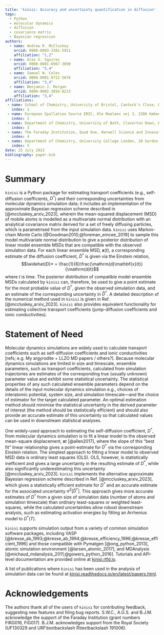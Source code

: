 ```yaml
---
title: 'kinisi: Accuracy and uncertainty quantification in diffusion'
tags:
  - Python
  - molecular dynamics
  - diffusion
  - covariance matrix
  - Bayesian regression
authors:
  - name: Andrew R. McCluskey
    orcid: 0000-0003-3381-5911
    affiliation: "1,2"
  - name: Alex G. Squires
    orcid: 0000-0001-6967-3690
    affiliation: "5,4"
  - name: Samuel W. Coles
    orcid: 0000-0001-9722-5676
    affiliation: "3,4"
  - name: Benjamin J. Morgan
    orcid: 0000-0002-3056-8233
    affiliation: "3,4"
affiliations:
 - name: School of Chemistry, University of Bristol, Cantock's Close, Bristol, BS8 1TS, UK
   index: 1
 - name: European Spallation Source ERIC, Ole Maaløes vej 3, 2200 København N, DK
   index: 2
 - name: Department of Chemistry, University of Bath, Claverton Down, Bath, BA2 7AY, UK
   index: 3
 - name: The Faraday Institution, Quad One, Harwell Science and Innovation Campus, Didcot, OX11 0RA, UK
   index: 4
 - name: Department of Chemistry, University College London, 20 Gordon Street, London WC1H 0AJ, UK
   index: 5
date: 25 July 2023
bibliography: paper.bib
---
```


# Summary
`kinisi` is a Python package for estimating transport coefficients (e.g., self-diffusion coefficients, $D^*$) and their corresponding uncertainties from molecular dynamics simulation data; it includes an implementation of the approximate Bayesian regression scheme described in [@mccluskey_arxiv_2023], wherein the mean-squared displacement (MSD) of mobile atoms is modelled as a multivariate normal distribution with an analytical covariance matrix derived for a set of freely diffusing particles, which is parametrised from the input simulation data.
`kinisi` uses Markov-chain Monte Carlo [@Goodman2010;@foreman_emcee_2019] to sample this model multivariate normal distribution to give a posterior distribution of linear model ensemble MSDs that are compatible with the observed simulation data.
For each linear ensemble MSD, $\mathbf{x}(t)$, a corresponding estimate of the diffusion coefficient, $\widehat{D}^*$ is given via the Einstein relation,
$$\widehat{D}* = \frac{1}{6}\frac{\mathrm{d}\mathbf{x}(t)}{\mathrm{d}t}$$
where $t$ is time.
The posterior distribution of compatible model ensemble MSDs calculated by `kinisi` can, therefore, be used to give a point estimate for the most probable value of $D^*$, given the observed simulation data, and an estimate of the corresponding uncertainty in $\widehat{D}^*$.
A detailed description of the numerical method used in `kinisi` is given in Ref. [@mccluskey_arxiv_2023].
`kinisi` also provides equivalent functionality for estimating collective transport coefficients (jump-diffusion coefficients and ionic conductivities).

# Statement of Need

Molecular dynamics simulations are widely used to calculate transport coefficients such as self-diffusion coefficients and ionic conductivities [refs; e.g. My argyrodite + LLZO MD papers / others?].
Because molecular dynamics simulations are limited in size and timescale, ensemble parameters, such as transport coefficients, calculated from simulation trajectories are estimates of the corresponding true (usually unknown) parameter value and exhibit some statistical uncertainty.
The statistical properties of any such calculated ensemble parameters depend on the details of the input molecular dynamics simulation e.g., choices of interatomic potential, system size, and simulation timescale—and the choice of estimator for the target calculated parameter.
An optimal estimation method should minimise the statistical uncertainty in the derived parameter of interest (the method should be statistically efficient) and should also provide an accurate estimate of this uncertainty so that calculated values can be used in downstream statistical analyses.

One widely-used approach to estimating the self-diffusion coefficient, $D^*$, from molecular dynamics simulation is to fit a linear model to the observed mean-square displacement, $\mathbf{x}t$ [@allen2017], where the slope of this &ldquo;best fit&rdquo; linear relationship gives a point-estimate for $D^*$ via the corresponding Einstein relation.
The simplest approach to fitting a linear model to observed MSD data is ordinary least squares (OLS).
OLS, however, is statistically inefficient and gives a large uncertainty in the resulting estimate of $D^*$, while also significantly underestimating this uncertainty [@mccluskey_arxiv_2023].
`kinisi` implements the alternative approximate Bayesian regression scheme described in Ref. [@mccluskey_arxiv_2023], which gives a statistically efficient estimate for $D^*$ and an accurate estimate for the associated uncertainty $\sigma^2[\widehat{D}^*]$.
This approach gives more accurate estimates of $D^*$ from a given size of simulation data (number of atoms and simulation timescale) than ordinary least-squares or weighted least-squares, while the calculated uncertainties allow robust downstream analysis, such as estimating activation energies by fitting an Arrhenius model to $D^*(T)$.

`kinisi` supports simulation output from a variety of common simulation software packages, including VASP [@kresse_ab_1993;@kresse_ab_1994;@kresse_efficiency_1996;@kresse_efficient_1996] and those compatible with Pymatgen [@ong_python_2013], atomic simulation environment [@larsen_atomic_2017], and MDAnalysis [@michaud_mdanalysis_2011;@gowers_python_2016]. 
Tutorials and API-level documentation are provided online at [kinisi.rtfd.io](https://kinisi.rtfd.io). 

A list of publications where `kinisi` has been used in the analysis of simulation data can be found at [kinisi.readthedocs.io/en/latest/papers.html](https://kinisi.readthedocs.io/en/latest/papers.html).

# Acknowledgements

The authors thank all of the users of `kinisi` for contributing feedback, suggesting new features and filing bug reports. 
S.W.C., A.G.S. and B.J.M. acknowledge the support of the Faraday Institution (grant numbers FIRG016, FIG017).
B.J.M. acknowledges support from the Royal Society (UF130329 and URF\textbackslash R\textbackslash 191006). 
